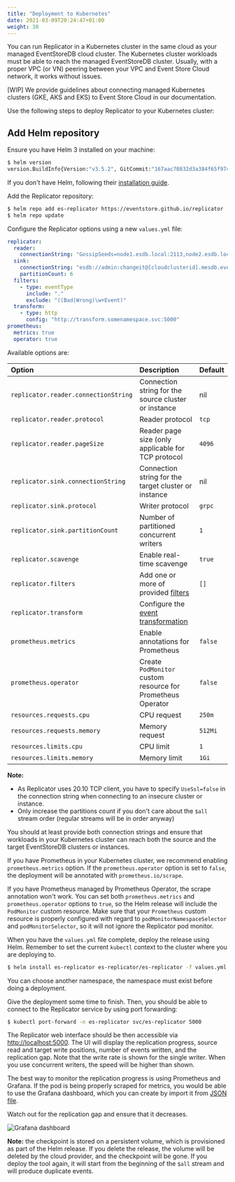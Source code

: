 ```yaml
---
title: "Deployment to Kubernetes"
date: 2021-03-09T20:24:47+01:00
weight: 30
---
```


You can run Replicator in a Kubernetes cluster in the same cloud as your managed EventStoreDB cloud cluster. The Kubernetes cluster workloads must be able to reach the managed EventStoreDB cluster. Usually, with a proper VPC (or VN) peering between your VPC and Event Store Cloud network, it works without issues.

[WIP] We provide guidelines about connecting managed Kubernetes clusters (GKE, AKS and EKS) to Event Store Cloud in our documentation.

Use the following steps to deploy Replicator to your Kubernetes cluster:

## Add Helm repository

Ensure you have Helm 3 installed on your machine:

```bash
$ helm version
version.BuildInfo{Version:"v3.5.2", GitCommit:"167aac70832d3a384f65f9745335e9fb40169dc2", GitTreeState:"dirty", GoVersion:"go1.15.7"}
```

If you don't have Helm, following their [installation guide](https://helm.sh/docs/intro/install/).

Add the Replicator repository:

```bash
$ helm repo add es-replicator https://eventstore.github.io/replicator
$ helm repo update
```

Configure the Replicator options using a new `values.yml` file:

```yaml
replicator:
  reader:
    connectionString: "GossipSeeds=node1.esdb.local:2113,node2.esdb.local:2113,node3.esdb.local:2113; HeartBeatTimeout=500; UseSslConnection=False;  DefaultUserCredentials=admin:changeit;"
  sink:
    connectionString: "esdb://admin:changeit@[cloudclusterid].mesdb.eventstore.cloud:2113"
    partitionCount: 6
  filters:
    - type: eventType
      include: "."
      exclude: "((Bad|Wrong)\w+Event)"
  transform:
    - type: http
      config: "http://transform.somenamespace.svc:5000"
prometheus:
  metrics: true
  operator: true
```

Available options are:

| Option | Description | Default |
| :----- | :---------- | :------ |
| `replicator.reader.connectionString` | Connection string for the source cluster or instance | nil |
| `replicator.reader.protocol` | Reader protocol | `tcp` |
| `replicator.reader.pageSize` | Reader page size (only applicable for TCP protocol | `4096` |
| `replicator.sink.connectionString` | Connection string for the target cluster or instance | nil |
| `replicator.sink.protocol` | Writer protocol | `grpc` |
| `replicator.sink.partitionCount` | Number of partitioned concurrent writers | `1` |
| `replicator.scavenge` | Enable real-time scavenge | `true` |
| `replicator.filters` | Add one or more of provided [filters](features.md#event-filters) | `[]` |
| `replicator.transform` | Configure the [event transformation](features.md#transformations) |
| `prometheus.metrics` | Enable annotations for Prometheus | `false` |
| `prometheus.operator` | Create `PodMonitor` custom resource for Prometheus Operator | `false` |
| `resources.requests.cpu` | CPU request | `250m` |
| `resources.requests.memory` | Memory request | `512Mi` |
| `resources.limits.cpu` | CPU limit | `1` |
| `resources.limits.memory` | Memory limit | `1Gi` |

**Note:**
- As Replicator uses 20.10 TCP client, you have to specify `UseSsl=false` in the connection string when connecting to an insecure cluster or instance.
- Only increase the partitions count if you don't care about the `$all` stream order (regular streams will be in order anyway)

You should at least provide both connection strings and ensure that workloads in your Kubernetes cluster can reach both the source and the target EventStoreDB clusters or instances.

If you have Prometheus in your Kubernetes cluster, we recommend enabling `prometheus.metrics` option. If the `prometheus.operator` option is set to `false`, the deployment will be annotated with `prometheus.io/scrape`.

If you have Prometheus managed by Prometheus Operator, the scrape annotation won't work. You can set both `prometheus.metrics` and `prometheus.operator` options to `true`, so the Helm release will include the `PodMonitor` custom resource. Make sure that your `Prometheus` custom resource is properly configured with regard to `podMonitorNamespaceSelector` and `podMonitorSelector`, so it will not ignore the Replicator pod monitor.

When you have the `values.yml` file complete, deploy the release using Helm. Remember to set the current `kubectl` context to the cluster where you are deploying to.

```bash
$ helm install es-replicator es-replicator/es-replicator -f values.yml -n es-replicator
```

You can choose another namespace, the namespace must exist before doing a deployment.

Give the deployment some time to finish. Then, you should be able to connect to the Replicator service by using port forwarding:

```bash
$ kubectl port-forward -n es-replicator svc/es-replicator 5000
```

The Replicator web interface should be then accessible via [http://localhost:5000](http://localhost:5000). The UI will display the replication progress, source read and target write positions, number of events written, and the replication gap. Note that the write rate is shown for the single writer. When you use concurrent writers, the speed will be higher than shown.

The best way to monitor the replication progress is using Prometheus and Grafana. If the pod is being properly scraped for metrics, you would be able to use the Grafana dashboard, which you can create by import it from [JSON file](/grafana-dashboard.json).

Watch out for the replication gap and ensure that it decreases.

![Grafana dashboard](/grafana.png)

**Note:** the checkpoint is stored on a persistent volume, which is provisioned as part of the Helm release. If you delete the release, the volume will be deleted by the cloud provider, and the checkpoint will be gone. If you deploy the tool again, it will start from the beginning of the `$all` stream and will produce duplicate events.